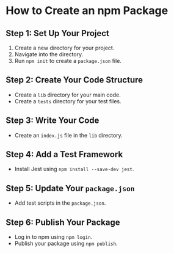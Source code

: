 # How to Create an npm Package

## Step 1: Set Up Your Project
1. Create a new directory for your project.
2. Navigate into the directory.
3. Run `npm init` to create a `package.json` file.

## Step 2: Create Your Code Structure
- Create a `lib` directory for your main code.
- Create a `tests` directory for your test files.

## Step 3: Write Your Code
- Create an `index.js` file in the `lib` directory.

## Step 4: Add a Test Framework
- Install Jest using `npm install --save-dev jest`.

## Step 5: Update Your `package.json`
- Add test scripts in the `package.json`.

## Step 6: Publish Your Package
- Log in to npm using `npm login`.
- Publish your package using `npm publish`.

